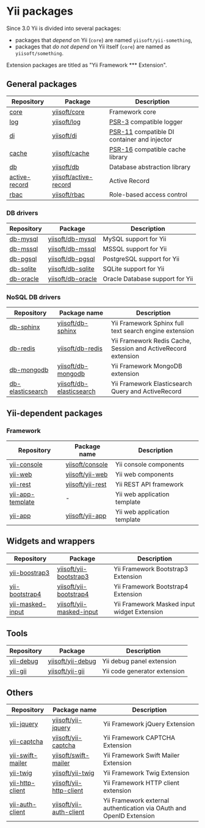 # Yii packages

Since 3.0 Yii is divided into several packages:

- packages that *depend* on Yii (`core`) are named `yiisoft/yii-something`,
- packages that *do not depend* on Yii itself (`core`) are named as `yiisoft/something`.

Extension packages are titled as "Yii Framework *** Extension".

## General packages

| Repository        | Package                   | Description                                      |
|-------------------|---------------------------|--------------------------------------------------|
| [core]            | [yiisoft/core]            | Framework core |
| [log]             | [yiisoft/log]             | [PSR-3] compatible logger |
| [di]              | [yiisoft/di]              | [PSR-11] compatible DI container and injector |
| [cache]           | [yiisoft/cache]           | [PSR-16] compatible cache library |
| [db]              | [yiisoft/db]              | Database abstraction library |
| [active-record]   | [yiisoft/active-record]   | Active Record
| [rbac]            | [yiisoft/rbac]            | Role-based access control |

[PSR-3]:                    https://www.php-fig.org/psr/psr-3
[PSR-11]:                   https://www.php-fig.org/psr/psr-11
[PSR-16]:                   https://www.php-fig.org/psr/psr-16

[core]:                     https://github.com/yiisoft/core
[log]:                      https://github.com/yiisoft/log
[di]:                       https://github.com/yiisoft/di
[cache]:                    https://github.com/yiisoft/cache
[db]:                       https://github.com/yiisoft/db
[rbac]:                     https://github.com/yiisoft/rbac
[active-record]:            https://github.com/yiisoft/active-record

[yiisoft/core]:             https://packagist.org/packages/yiisoft/core
[yiisoft/log]:              https://packagist.org/packages/yiisoft/log
[yiisoft/di]:               https://packagist.org/packages/yiisoft/di
[yiisoft/cache]:            https://packagist.org/packages/yiisoft/cache
[yiisoft/db]:               https://packagist.org/packages/yiisoft/db
[yiisoft/rbac]:             https://packagist.org/packages/yiisoft/rbac
[yiisoft/active-record]:    https://packagist.org/packages/yiisoft/active-record

### DB drivers

| Repository    | Package               | Description  |
|---------------|-----------------------|--------------------------------|
| [db-mysql]    | [yiisoft/db-mysql]    | MySQL support for Yii |
| [db-mssql]    | [yiisoft/db-mssql]    | MSSQL support for Yii |
| [db-pgsql]    | [yiisoft/db-pgsql]    | PostgreSQL support for Yii |
| [db-sqlite]   | [yiisoft/db-sqlite]   | SQLite support for Yii |
| [db-oracle]   | [yiisoft/db-oracle]   | Oracle Database support for Yii |

[db-oracle]:                https://github.com/yiisoft/db-oracle
[db-mssql]:                 https://github.com/yiisoft/db-mssql
[db-mysql]:                 https://github.com/yiisoft/db-mysql
[db-pgsql]:                 https://github.com/yiisoft/db-pgsql
[db-sqlite]:                https://github.com/yiisoft/db-sqlite

[yiisoft/db-oracle]:        https://packagist.org/packages/yiisoft/db-oracle
[yiisoft/db-mssql]:         https://packagist.org/packages/yiisoft/db-mssql
[yiisoft/db-mysql]:         https://packagist.org/packages/yiisoft/db-mysql
[yiisoft/db-pgsql]:         https://packagist.org/packages/yiisoft/db-pgsql
[yiisoft/db-sqlite]:        https://packagist.org/packages/yiisoft/db-sqlite

### NoSQL DB drivers

| Repository  | Package name  | Description  |
|---|---|---|
| [db-sphinx](https://github.com/yiisoft/db-sphinx)  | [yiisoft/db-sphinx](https://packagist.org/packages/yiisoft/db-sphinx)  | Yii Framework Sphinx full text search engine extension  |
| [db-redis](https://github.com/yiisoft/db-redis)  | [yiisoft/db-redis](https://packagist.org/packages/yiisoft/db-redis) | Yii Framework Redis Cache, Session and ActiveRecord extension |
| [db-mongodb](https://github.com/yiisoft/db-mongodb) | [yiisoft/db-mongodb](https://packagist.org/packages/yiisoft/db-mongodb)  | Yii Framework MongoDB extension |
| [db-elasticsearch](https://github.com/yiisoft/db-elasticsearch) | [yiisoft/db-elasticsearch](https://packagist.org/packages/yiisoft/db-elasticsearch) | Yii Framework Elasticsearch Query and ActiveRecord |

## Yii-dependent packages

### Framework

| Repository  | Package name  | Description  |
|---|---|---|
| [yii-console](https://github.com/yiisoft/yii-console) | [yiisoft/console](https://packagist.org/packages/yiisoft/console) | Yii console components |
| [yii-web](https://github.com/yiisoft/yii-web) | [yiisoft/yii-web](https://packagist.org/packages/yiisoft/yii-web) | Yii web components | 
| [yii-rest](https://github.com/yiisoft/yii-rest) | [yiisoft/yii-rest](https://packagist.org/packages/yiisoft/yii-rest) | Yii REST API framework |
| [yii-app-template](https://github.com/yiisoft/yii-app-template) | - | Yii web application template |
| [yii-app](https://github.com/yiisoft/yii-app) | [yiisoft/yii-app](https://packagist.org/packages/yiisoft/yii-app)  | Yii web application template |


## Widgets and wrappers

| Repository  | Package  | Description  |
|---|---|---|
| [yii-boostrap3](https://github.com/yiisoft/yii-bootstrap3) | [yiisoft/yii-bootstrap3](https://packagist.org/packages/yiisoft/yii-bootstrap3) | Yii Framework Bootstrap3 Extension |
| [yii-bootstrap4](https://github.com/yiisoft/yii-bootstrap4) | [yiisoft/yii-bootstrap4](https://packagist.org/packages/yiisoft/yii-bootstrap4)  | Yii Framework Bootstrap4 Extension |
| [yii-masked-input](https://github.com/yiisoft/yii-masked-input) | [yiisoft/yii-masked-input](https://packagist.org/packages/yiisoft/yii-masked-input) | Yii Framework Masked input widget Extension |

## Tools

| Repository  | Package  | Description  |
|---|---|---|
| [yii-debug](https://github.com/yiisoft/yii-debug) | [yiisoft/yii-debug](https://packagist.org/packages/yiisoft/yii-debug) | Yii debug panel extension    |
| [yii-gii](https://github.com/yiisoft/yii-gii)     | [yiisoft/yii-gii](https://packagist.org/packages/yiisoft/yii-gii) | Yii code generator extension |

## Others

| Repository  | Package name  | Description  |
|---|---|---|
| [yii-jquery](https://github.com/yiisoft/yii-jquery)  | [yiisoft/yii-jquery](https://packagist.org/packages/yiisoft/yii-jquery)  | Yii Framework jQuery Extension |
| [yii-captcha](https://github.com/yiisoft/yii-captcha)  | [yiisoft/yii-captcha](https://packagist.org/packages/yiisoft/yii-captcha) |   Yii Framework CAPTCHA Extension | 
| [yii-swift-mailer](https://github.com/yiisoft/yii-swift-mailer)  | [yiisoft/swift-mailer](https://packagist.org/packages/yiisoft/yii-swift-mailer)  | Yii Framework Swift Mailer Extension |
| [yii-twig](https://github.com/yiisoft/yii-twig) | [yiisoft/yii-twig](https://packagist.org/packages/yiisoft/yii-twig) | Yii Framework Twig Extension |
| [yii-http-client](https://github.com/yiisoft/yii-http-client) | [yiisoft/yii-http-client](https://packagist.org/packages/yiisoft/yii-http-client) | Yii Framework HTTP client extension |
| [yii-auth-client](https://github.com/yiisoft/yii-auth-client) | [yiisoft/yii-auth-client](https://packagist.org/packages/yiisoft/yii-auth-client) | Yii Framework external authentication via OAuth and OpenID Extension |
